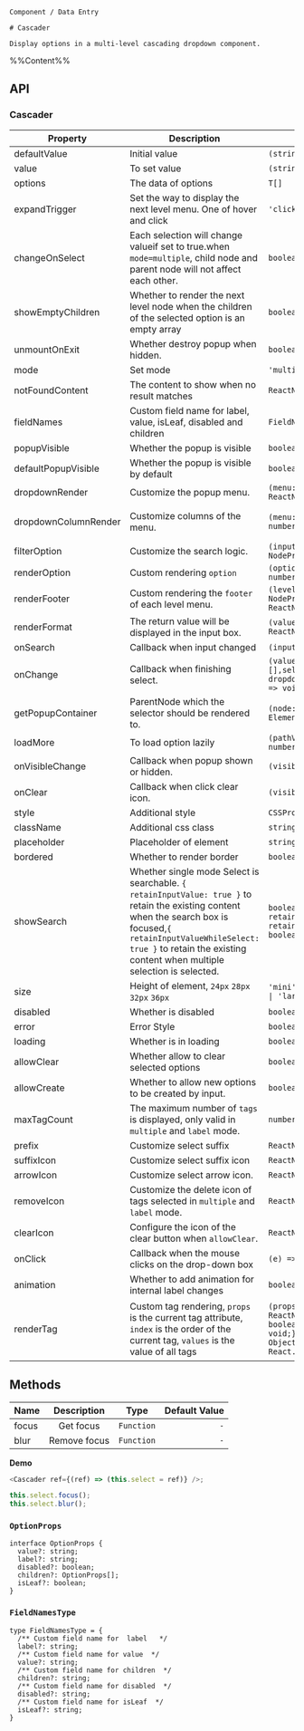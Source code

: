 `````
Component / Data Entry

# Cascader

Display options in a multi-level cascading dropdown component.
`````

%%Content%%

## API

### Cascader

|Property|Description|Type|DefaultValue|Version|
|---|---|---|---|---|
|defaultValue|Initial value|`(string \| string[])[]`|`-`|-|
|value|To set value|`(string \| string[])[]`|`-`|-|
|options|The data of options|`T[]`|`[]`|-|
|expandTrigger|Set the way to display the next level menu. One of hover and click|`'click' \| 'hover'`|`click`|-|
|changeOnSelect|Each selection will change valueif set to true.when `mode=multiple`, child node and parent node will not affect each other.|`boolean`|`-`|-|
|showEmptyChildren|Whether to render the next level node when the children of the selected option is an empty array|`boolean`|`-`|-|
|unmountOnExit|Whether destroy popup when hidden.|`boolean`|`-`|-|
|mode|Set mode|`'multiple'`|`-`|-|
|notFoundContent|The content to show when no result matches|`ReactNode`|`-`|-|
|fieldNames|Custom field name for label, value, isLeaf, disabled and children|`FieldNamesType`|`DefaultFieldNames`|-|
|popupVisible|Whether the popup is visible|`boolean`|`-`|-|
|defaultPopupVisible|Whether the popup is visible by default|`boolean`|`-`|-|
|dropdownRender|Customize the popup menu.|`(menu: ReactNode) => ReactNode`|`-`|2.15.0|
|dropdownColumnRender|Customize columns of the menu.|`(menu: ReactNode, level: number) => ReactNode`|`-`|2.15.0, `level` in 2.17.0|
|filterOption|Customize the search logic.|`(inputValue: string, option: NodeProps<T>) => boolean`|`-`|-|
|renderOption|Custom rendering `option`|`(option: NodeProps<T>, level: number) => ReactNode`|`-`|-|
|renderFooter|Custom rendering the `footer` of each level menu.|`(level: number, activeOption: NodeProps<T> \| null) => ReactNode`|`-`|-|
|renderFormat|The return value will be displayed in the input box.|`(valueShow: any[]) => ReactNode`|`-`|-|
|onSearch|Callback when input changed|`(inputValue: string) => void`|`-`|2.20.0|
|onChange|Callback when finishing select.|`(value: (string \| string[])[],selectedOptions,extra: { dropdownVisible?: boolean }) => void`|`-`|-|
|getPopupContainer|ParentNode which the selector should be rendered to.|`(node: HTMLElement) => Element`|`-`|-|
|loadMore|To load option lazily|`(pathValue: string[], level: number) => Promise<T[]>`|`-`|-|
|onVisibleChange|Callback when popup shown or hidden.|`(visible: boolean) => void`|`-`|-|
|onClear|Callback when click clear icon.|`(visible: boolean) => void`|`-`|-|
|style|Additional style|`CSSProperties`|`-`|-|
|className|Additional css class|`string \| string[]`|`-`|-|
|placeholder|Placeholder of element|`string`|`-`|-|
|bordered|Whether to render border|`boolean`|`true`|-|
|showSearch|Whether single mode Select is searchable. `{ retainInputValue: true }` to retain the existing content when the search box is focused,`{ retainInputValueWhileSelect: true }` to retain the existing content when multiple selection is selected.|`boolean \| { retainInputValue?: boolean; retainInputValueWhileSelect?: boolean }`|`-`|-|
|size|Height of element, `24px` `28px` `32px` `36px`|`'mini' \| 'small' \| 'default' \| 'large'`|`-`|-|
|disabled|Whether is disabled|`boolean`|`-`|-|
|error|Error Style|`boolean`|`-`|-|
|loading|Whether is in loading|`boolean`|`-`|-|
|allowClear|Whether allow to clear selected options|`boolean`|`-`|-|
|allowCreate|Whether to allow new options to be created by input.|`boolean`|`-`|2.13.0|
|maxTagCount|The maximum number of `tags` is displayed, only valid in `multiple` and `label` mode.|`number`|`-`|-|
|prefix|Customize select suffix|`ReactNode`|`-`|2.11.0|
|suffixIcon|Customize select suffix icon|`ReactNode`|`-`|-|
|arrowIcon|Customize select arrow icon.|`ReactNode \| null`|`-`|-|
|removeIcon|Customize the delete icon of tags selected in `multiple` and `label` mode.|`ReactNode \| null`|`-`|-|
|clearIcon|Configure the icon of the clear button when `allowClear`.|`ReactNode`|`-`|2.26.0|
|onClick|Callback when the mouse clicks on the drop-down box|`(e) => void`|`-`|-|
|animation|Whether to add animation for internal label changes|`boolean`|`true`|2.15.0|
|renderTag|Custom tag rendering, `props` is the current tag attribute, `index` is the order of the current tag, `values` is the value of all tags|`(props: {value: any;label: ReactNode;closable: boolean;onClose: (event) => void;},index: number,values: ObjectValueType[]) => React.ReactNode`|`-`|index、values added in 2.15.0|

## Methods

| Name |     Description     |    Type    | Default Value |
| ------ | :----------: | :--------: | -----: |
| focus  |   Get focus   | `Function` |    `-` |
| blur   | Remove focus | `Function` |    `-` |

**Demo**

```js
<Cascader ref={(ref) => (this.select = ref)} />;

this.select.focus();
this.select.blur();
```

### `OptionProps`

```
interface OptionProps {
  value?: string;
  label?: string;
  disabled?: boolean;
  children?: OptionProps[];
  isLeaf?: boolean;
}
```

### `FieldNamesType`

```
type FieldNamesType = {
  /** Custom field name for  label   */
  label?: string;
  /** Custom field name for value  */
  value?: string;
  /** Custom field name for children  */
  children?: string;
  /** Custom field name for disabled  */
  disabled?: string;
  /** Custom field name for isLeaf  */
  isLeaf?: string;
}
```
